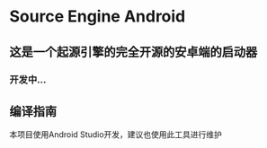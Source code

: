 # Source Engine Android

## 这是一个起源引擎的完全开源的安卓端的启动器
### 开发中...

## 编译指南
本项目使用Android Studio开发，建议也使用此工具进行维护
